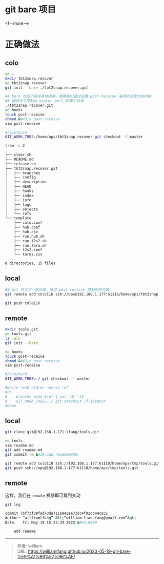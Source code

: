 # git bare 项目




&lt;!--more--&gt;

# 正确做法

## colo

```bash
cd ~
mkdir tbt2snap.recover
cd tbt2snap.recover
git init --bare ./tbt2snap.recover.git

## bare 仓库不保存具体内容，需要我们通过设置 post-receive 来同步远程仓库内容
## 通过这个控制从 master pull 到哪个目录
./tbt2snap.recover.git
cd hooks
touch post-receive
chmod &#43;x post-receive
vim post-receive

#/bin/bash
GIT_WORK_TREE=/home/ops/tbt2snap.recover git checkout -f master
```

```bash
tree -L 2
.
├── clear.sh
├── README.md
├── release.sh
├── tbt2snap.recover.git
│   ├── branches
│   ├── config
│   ├── description
│   ├── HEAD
│   ├── hooks
│   ├── index
│   ├── info
│   ├── logs
│   ├── objects
│   └── refs
└── template
    ├── colo.conf
    ├── hub.conf
    ├── hub.csv
    ├── run.hub.sh
    ├── run.t2s2.sh
    ├── run.term.sh
    ├── t2s2.conf
    └── terms.csv

8 directories, 15 files

```

## local

```bash
## git 作为下一层仓库，通过 post-receive 控制同步内容
git remote add colo116 ssh://ops@192.168.1.177:61116/home/ops/tbt2snap.recover/tbt2snap.recover.git

git push colo116
```



## remote

```bash
mkdir tools.git
cd tools.git
ls -alh
git init --bare

cd hooks
touch post-receive
chmod &#43;x post-receive
vim post-receive

#/bin/bash
GIT_WORK_TREE=./ git checkout -f master

#while read oldrev newrev ref
#do
#    branch=´echo $ref | cut -d/ -f3´
#    GIT_WORK_TREE=../ git checkout -f $branch
#done
```

## local

```bash
git clone git@192.168.1.171:lfang/tools.git

cd tools
vim readme.md
git add readme.md
git commit -m &#39;add readme&#39;

git remote add colo110 ssh://192.168.1.177:61110/home/ops/tmp/tools.git
git push ssh://ops@192.168.1.177:61110/home/ops/tmp/tools.git
```

## remote

这样，我们在 `remote` 机器即可看到变动

```bash
git log

commit 7bf73f38fad70da7116842ee73dc4f02cc44c932
Author: “williamlfang” &lt;“william.lian.fang@gmail.com”&gt;
Date:   Fri May 19 15:25:34 2023 &#43;0800

    add readme
```



---

> 作者: william  
> URL: https://williamlfang.github.io/2023-05-19-git-bare-%E9%A1%B9%E7%9B%AE/  

